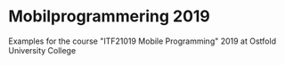 # Mobilprogrammering 2019
Examples for the course "ITF21019 Mobile Programming" 2019 at Ostfold University College
